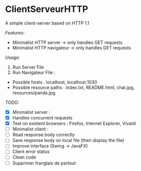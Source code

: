 # ClientServeurHTTP
A simple client-server based on HTTP 1.1

*Features:*
* Minimalist HTTP server -> only handles GET requests
* Minimalist HTTP navigateur -> only handles GET requests

*Usage:*

1. Run Server File
2. Run Navigateur File :
 * Possible hosts : localhost, localhost:1030
 * Possible resource paths : index.txt, README.html, chat.jpg, resources/panda.jpg

*TODO:*
- [x] Minimalist server :
 - [x] Handles concurrent requests
 - [x] Test on existent browsers : Firefox, Internet Explorer, Vivaldi
- [ ] Minimalist client :
 - [ ] Read response body correctly
 - [ ] Save response body on local file (then display the file)
 - [ ] Improve interface (Swing -> JavaFX)
 - [ ] Client error status
 - [ ] Clean code
- [ ] Supprimer franglais de partout
